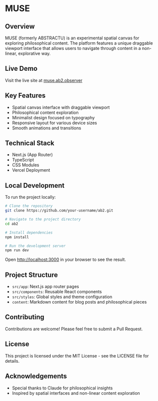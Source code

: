 # MUSE

## Overview
MUSE (formerly ABSTRACTU) is an experimental spatial canvas for exploring philosophical content. The platform features a unique draggable viewport interface that allows users to navigate through content in a non-linear, explorative way.

## Live Demo
Visit the live site at [muse.ab2.observer](https://muse.ab2.observer)

## Key Features
- Spatial canvas interface with draggable viewport
- Philosophical content exploration
- Minimalist design focused on typography
- Responsive layout for various device sizes
- Smooth animations and transitions

## Technical Stack
- Next.js (App Router)
- TypeScript
- CSS Modules
- Vercel Deployment

## Local Development
To run the project locally:

```bash
# Clone the repository
git clone https://github.com/your-username/ab2.git

# Navigate to the project directory
cd ab2

# Install dependencies
npm install

# Run the development server
npm run dev
```

Open [http://localhost:3000](http://localhost:3000) in your browser to see the result.

## Project Structure
- `src/app`: Next.js app router pages
- `src/components`: Reusable React components
- `src/styles`: Global styles and theme configuration
- `content`: Markdown content for blog posts and philosophical pieces

## Contributing
Contributions are welcome! Please feel free to submit a Pull Request.

## License
This project is licensed under the MIT License - see the LICENSE file for details.

## Acknowledgements
- Special thanks to Claude for philosophical insights
- Inspired by spatial interfaces and non-linear content exploration

